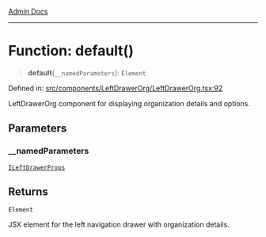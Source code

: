 [Admin Docs](/)

***

# Function: default()

> **default**(`__namedParameters`): `Element`

Defined in: [src/components/LeftDrawerOrg/LeftDrawerOrg.tsx:92](https://github.com/PalisadoesFoundation/talawa-admin/blob/main/src/components/LeftDrawerOrg/LeftDrawerOrg.tsx#L92)

LeftDrawerOrg component for displaying organization details and options.

## Parameters

### \_\_namedParameters

[`ILeftDrawerProps`](../interfaces/ILeftDrawerProps.md)

## Returns

`Element`

JSX element for the left navigation drawer with organization details.
